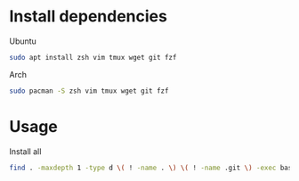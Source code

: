 # Install dependencies

Ubuntu
```bash
sudo apt install zsh vim tmux wget git fzf
```

Arch
```bash
sudo pacman -S zsh vim tmux wget git fzf
```

# Usage
Install all
```bash
find . -maxdepth 1 -type d \( ! -name . \) \( ! -name .git \) -exec bash -c "cd '{}' && cp -rv . ~" \;
```
